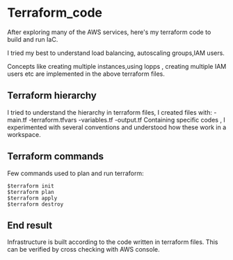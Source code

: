 # Terraform_code

After exploring many of the AWS services, here's my terraform code to build and run IaC.

I tried my best to understand load balancing, autoscaling groups,IAM users.

Concepts like creating multiple instances,using lopps , creating multiple IAM users etc are implemented in the above terraform files.

## Terraform hierarchy

I tried to understand the hierarchy in terraform files, I created files with:
-main.tf
-terraform.tfvars
-variables.tf
-output.tf
Containing specific codes , I experimented with several conventions and understood how these work in a workspace.

## Terraform commands

Few commands used to plan and run terraform:

```
$terraform init
$terraform plan
$terraform apply
$terraform destroy
```

## End result

Infrastructure is built according to the code written in terraform files. This can be verified by cross checking with AWS console.
